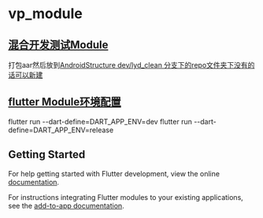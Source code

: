 # vp_module

## [混合开发测试Module](https://github.com/Darksiderlyd/flutter_module) 
打包aar然后放到[AndroidStructure dev/lyd_clean 分支下的repo文件夹下没有的话可以新建](https://github.com/Darksiderlyd/AndroidStructure)

## [flutter Module环境配置](https://www.jianshu.com/p/fbe9ec3a8590)

flutter run --dart-define=DART_APP_ENV=dev
flutter run --dart-define=DART_APP_ENV=release


## Getting Started

For help getting started with Flutter development, view the online
[documentation](https://flutter.dev/).

For instructions integrating Flutter modules to your existing applications,
see the [add-to-app documentation](https://flutter.dev/docs/development/add-to-app).
